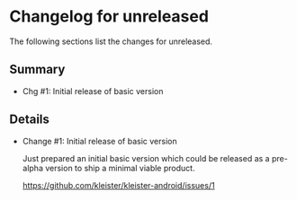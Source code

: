 # Changelog for unreleased

The following sections list the changes for unreleased.

## Summary

 * Chg #1: Initial release of basic version

## Details

 * Change #1: Initial release of basic version

   Just prepared an initial basic version which could be released as a pre-alpha version to ship a
   minimal viable product.

   https://github.com/kleister/kleister-android/issues/1


